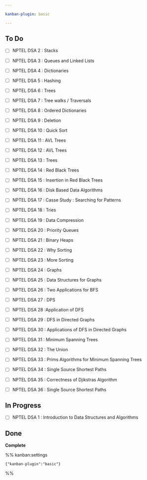 ```yaml
---

kanban-plugin: basic

---
```


## To Do

- [ ] NPTEL DSA 2 : Stacks
- [ ] NPTEL DSA 3 : Queues and Linked Lists
- [ ] NPTEL DSA 4 : Dictionaries
- [ ] NPTEL DSA 5 : Hashing
- [ ] NPTEL DSA 6 : Trees
- [ ] NPTEL DSA 7 : Tree walks / Traversals
- [ ] NPTEL DSA 8 : Ordered Dictionaries
- [ ] NPTEL DSA 9 : Deletion
- [ ] NPTEL DSA 10 : Quick Sort
- [ ] NPTEL DSA 11 : AVL Trees
- [ ] NPTEL DSA 12 : AVL Trees
- [ ] NPTEL DSA 13 : Trees
- [ ] NPTEL DSA 14 : Red Black Trees
- [ ] NPTEL DSA 15 : Insertion in Red Black Trees
- [ ] NPTEL DSA 16 : Disk Based Data Algorithms
- [ ] NPTEL DSA 17 : Casse Study : Searching for Patterns
- [ ] NPTEL DSA 18 : Tries
- [ ] NPTEL DSA 19 : Data Compression
- [ ] NPTEL DSA 20 : Priority Queues
- [ ] NPTEL DSA 21 : Binary Heaps
- [ ] NPTEL DSA 22 : Why Sorting
- [ ] NPTEL DSA 23 : More Sorting
- [ ] NPTEL DSA 24 : Graphs
- [ ] NPTEL DSA 25 : Data Structures for Graphs
- [ ] NPTEL DSA 26 : Two Applications for BFS
- [ ] NPTEL DSA 27 : DPS
- [ ] NPTEL DSA 28 :Application of DFS
- [ ] NPTEL DSA 29 : DFS in Directed Graphs
- [ ] NPTEL DSA 30 : Applications of DFS in Directed Graphs
- [ ] NPTEL DSA 31 : Minimum Spanning Trees
- [ ] NPTEL DSA 32 : The Union
- [ ] NPTEL DSA 33 : Prims Algorithms for Minimum Spanning Trees
- [ ] NPTEL DSA 34 : Single Source Shortest Paths
- [ ] NPTEL DSA 35 : Correctness of Djikstras Algorithm
- [ ] NPTEL DSA 36 : Single Source Shortest Paths


## In Progress

- [ ] NPTEL DSA 1 : Introduction to Data Structures and Algorithms


## Done

**Complete**




%% kanban:settings
```
{"kanban-plugin":"basic"}
```
%%
